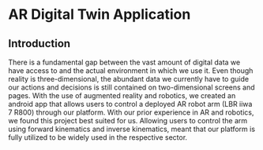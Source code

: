 # AR Digital Twin Application


## Introduction

There is a fundamental gap between the vast amount of digital data we have access to and the actual environment in which we use it. Even though reality is three-dimensional, the abundant data we currently have to guide our actions and decisions is still contained on two-dimensional screens and pages. With the use of augmented reality and robotics, we created an android app that allows users to control a deployed AR robot arm (LBR iiwa 7 R800) through our platform. With our prior experience in AR and robotics, we found this project best suited for us. Allowing users to control the arm using forward kinematics and inverse kinematics, meant that our platform is fully utilized to be widely used in the respective sector. 
